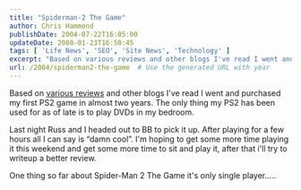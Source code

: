 ```yaml
---
title: "Spiderman-2 The Game"
author: Chris Hammond
publishDate: 2004-07-22T16:05:00
updateDate: 2008-01-23T16:50:45
tags: [ 'Life News', 'SEO', 'Site News', 'Technology' ]
excerpt: "Based on various reviews and other blogs I've read I went and purchased my first PS2 game in almost two years. The only thing my PS2 has been used for as of late is to play DVDs in my bedroom. Last night Russ and I headed out to BB to pick it up. After playing for a few hours all I can say is &#8220;damn cool&#8221;. I'm hoping to get some more time playing it this weekend and get some more time to sit and play it, after that i'll try to writeup a better review. One thing so far about Spider-Man 2 The Game it's only single..."
url: /2004/spiderman2-the-game  # Use the generated URL with year
---
```

<P>Based on <A href="https://weblogs.asp.net/duncanma/archive/2004/06/30/169950.aspx">various reviews</A> and other blogs I've read I went and purchased my first PS2 game in almost two years. The only thing my PS2 has been used for as of late is to play DVDs in my bedroom.</P> <P>Last night Russ and I headed out to BB to pick it up. After playing for a few hours all I can say is &#8220;damn cool&#8221;. I'm hoping to get some more time playing it this weekend and get some more time to sit and play it, after that i'll try to writeup a better review.</P> <P>One thing so far about Spider-Man 2 The Game it's only single player.....</P>

